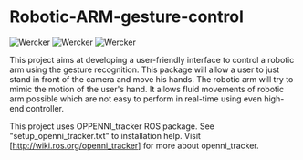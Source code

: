 # Robotic-ARM-gesture-control

![Wercker](https://img.shields.io/wercker/ci/wercker/docs.svg)      ![Wercker](https://img.shields.io/badge/Progress-On%20Hold-orange.svg) ![Wercker](https://img.shields.io/badge/Support-Active-lightgrey.svg)

This project aims at developing a user-friendly interface to control a robotic arm using the gesture recognition. This package will allow a user to just stand in front of the camera and move his hands. The robotic arm will try to mimic the motion of the user's hand. It allows fluid movements of robotic arm possible which are not easy to perform in real-time using even high-end controller.

This project uses OPPENNI_tracker ROS package. See "setup_openni_tracker.txt" to installation help.
Visit [http://wiki.ros.org/openni_tracker] for more about openni_tracker.
